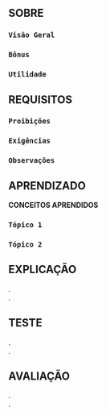 ## SOBRE
### `Visão Geral`<br>

### `Bônus`<br>

### `Utilidade`<br>

## REQUISITOS
### `Proibições`<br>

### `Exigências`<br>

### `Observações`<br>

## APRENDIZADO
**CONCEITOS APRENDIDOS**
### `Tópico 1`<br>

### `Tópico 2`<br>

## EXPLICAÇÃO
. <br>
. <br>

## TESTE
. <br>
. <br>

## AVALIAÇÃO
. <br>
. <br>